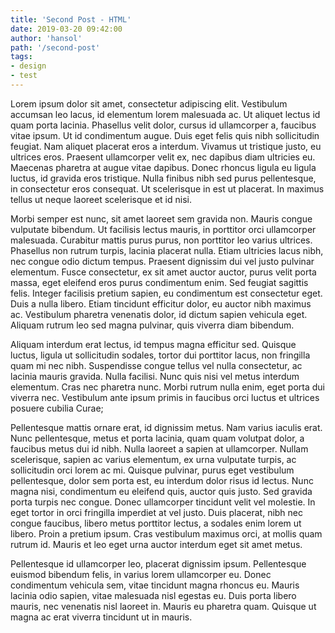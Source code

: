 ```yaml
---
title: 'Second Post - HTML'
date: 2019-03-20 09:42:00
author: 'hansol'
path: '/second-post'
tags:
- design
- test
---
```


Lorem ipsum dolor sit amet, consectetur adipiscing elit. Vestibulum accumsan leo lacus, id elementum lorem malesuada ac. Ut aliquet lectus id quam porta lacinia. Phasellus velit dolor, cursus id ullamcorper a, faucibus vitae ipsum. Ut id condimentum augue. Duis eget felis quis nibh sollicitudin feugiat. Nam aliquet placerat eros a interdum. Vivamus ut tristique justo, eu ultrices eros. Praesent ullamcorper velit ex, nec dapibus diam ultricies eu. Maecenas pharetra at augue vitae dapibus. Donec rhoncus ligula eu ligula luctus, id gravida eros tristique. Nulla finibus nibh sed purus pellentesque, in consectetur eros consequat. Ut scelerisque in est ut placerat. In maximus tellus ut neque laoreet scelerisque et id nisi.

Morbi semper est nunc, sit amet laoreet sem gravida non. Mauris congue vulputate bibendum. Ut facilisis lectus mauris, in porttitor orci ullamcorper malesuada. Curabitur mattis purus purus, non porttitor leo varius ultrices. Phasellus non rutrum turpis, lacinia placerat nulla. Etiam ultricies lacus nibh, nec congue odio dictum tempus. Praesent dignissim dui vel justo pulvinar elementum. Fusce consectetur, ex sit amet auctor auctor, purus velit porta massa, eget eleifend eros purus condimentum enim. Sed feugiat sagittis felis. Integer facilisis pretium sapien, eu condimentum est consectetur eget. Duis a nulla libero. Etiam tincidunt efficitur dolor, eu auctor nibh maximus ac. Vestibulum pharetra venenatis dolor, id dictum sapien vehicula eget. Aliquam rutrum leo sed magna pulvinar, quis viverra diam bibendum.

Aliquam interdum erat lectus, id tempus magna efficitur sed. Quisque luctus, ligula ut sollicitudin sodales, tortor dui porttitor lacus, non fringilla quam mi nec nibh. Suspendisse congue tellus vel nulla consectetur, ac lacinia mauris gravida. Nulla facilisi. Nunc quis nisi vel metus interdum elementum. Cras nec pharetra nunc. Morbi rutrum nulla enim, eget porta dui viverra nec. Vestibulum ante ipsum primis in faucibus orci luctus et ultrices posuere cubilia Curae;

Pellentesque mattis ornare erat, id dignissim metus. Nam varius iaculis erat. Nunc pellentesque, metus et porta lacinia, quam quam volutpat dolor, a faucibus metus dui id nibh. Nulla laoreet a sapien at ullamcorper. Nullam scelerisque, sapien ac varius elementum, ex urna vulputate turpis, ac sollicitudin orci lorem ac mi. Quisque pulvinar, purus eget vestibulum pellentesque, dolor sem porta est, eu interdum dolor risus id lectus. Nunc magna nisi, condimentum eu eleifend quis, auctor quis justo. Sed gravida porta turpis nec congue. Donec ullamcorper tincidunt velit vel molestie. In eget tortor in orci fringilla imperdiet at vel justo. Duis placerat, nibh nec congue faucibus, libero metus porttitor lectus, a sodales enim lorem ut libero. Proin a pretium ipsum. Cras vestibulum maximus orci, at mollis quam rutrum id. Mauris et leo eget urna auctor interdum eget sit amet metus.

Pellentesque id ullamcorper leo, placerat dignissim ipsum. Pellentesque euismod bibendum felis, in varius lorem ullamcorper eu. Donec condimentum vehicula sem, vitae tincidunt magna rhoncus eu. Mauris lacinia odio sapien, vitae malesuada nisl egestas eu. Duis porta libero mauris, nec venenatis nisl laoreet in. Mauris eu pharetra quam. Quisque ut magna ac erat viverra tincidunt ut in mauris.